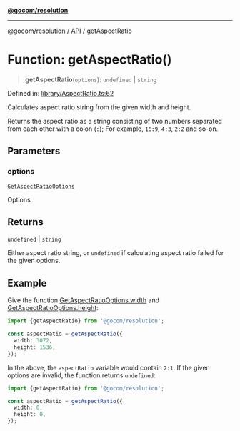 [**@gocom/resolution**](../README.md)

***

[@gocom/resolution](../README.md) / [API](../Public/API.md) / getAspectRatio

# Function: getAspectRatio()

> **getAspectRatio**(`options`): `undefined` \| `string`

Defined in: [library/AspectRatio.ts:62](https://github.com/gocom/resolution/blob/b2301342387ccc4cf2139df44dc471d0d7f5e7bc/src/library/AspectRatio.ts#L62)

Calculates aspect ratio string from the given width and height.

Returns the aspect ratio as a string consisting of two numbers separated
from each other with a colon (`:`); For example, `16:9`, `4:3`, `2:2` and
so-on.

## Parameters

### options

[`GetAspectRatioOptions`](../Options/API.GetAspectRatioOptions.md)

Options

## Returns

`undefined` \| `string`

Either aspect ratio string, or `undefined` if calculating aspect ratio failed for
the given options.

## Example

Give the function [GetAspectRatioOptions.width](../Options/API.GetAspectRatioOptions.md#width) and [GetAspectRatioOptions.height](../Options/API.GetAspectRatioOptions.md#height):
```ts
import {getAspectRatio} from '@gocom/resolution';

const aspectRatio = getAspectRatio({
  width: 3072,
  height: 1536,
});
```
In the above, the `aspectRatio` variable would contain `2:1`. If the given options are invalid, the function
returns `undefined`:
```ts
import {getAspectRatio} from '@gocom/resolution';

const aspectRatio = getAspectRatio({
  width: 0,
  height: 0,
});
```
